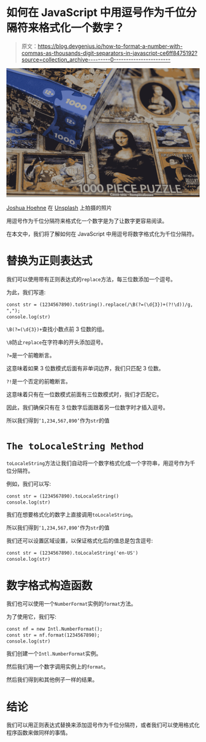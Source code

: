 # 如何在 JavaScript 中用逗号作为千位分隔符来格式化一个数字？

> 原文：<https://blog.devgenius.io/how-to-format-a-number-with-commas-as-thousands-digit-separators-in-javascript-ce6ff8475192?source=collection_archive---------0----------------------->

![](img/7e1f12c994895af425df37765622a653.png)

[Joshua Hoehne](https://unsplash.com/@mrthetrain?utm_source=medium&utm_medium=referral) 在 [Unsplash](https://unsplash.com?utm_source=medium&utm_medium=referral) 上拍摄的照片

用逗号作为千位分隔符来格式化一个数字是为了让数字更容易阅读。

在本文中，我们将了解如何在 JavaScript 中用逗号将数字格式化为千位分隔符。

# 替换为正则表达式

我们可以使用带有正则表达式的`replace`方法，每三位数添加一个逗号。

为此，我们写道:

```
const str = (1234567890).toString().replace(/\B(?=(\d{3})+(?!\d))/g, ",");
console.log(str)
```

`\B(?=(\d{3})+`查找小数点前 3 位数的组。

`\B`防止`replace`在字符串的开头添加逗号。

`?=`是一个前瞻断言。

这意味着如果 3 位数模式后面有非单词边界，我们只匹配 3 位数。

`?!`是一个否定的前瞻断言。

这意味着只有在一位数模式前面有三位数模式时，我们才匹配它。

因此，我们确保只有在 3 位数字后面跟着另一位数字时才插入逗号。

所以我们得到`‘1,234,567,890’`作为`str`的值

# `The toLocaleString Method`

`toLocaleString`方法让我们自动将一个数字格式化成一个字符串，用逗号作为千位分隔符。

例如，我们可以写:

```
const str = (1234567890).toLocaleString()
console.log(str)
```

我们在想要格式化的数字上直接调用`toLocaleString`。

所以我们得到`‘1,234,567,890’`作为`str`的值

我们还可以设置区域设置，以保证格式化后的值总是包含逗号:

```
const str = (1234567890).toLocaleString('en-US')
console.log(str)
```

# 数字格式构造函数

我们也可以使用一个`NumberFormat`实例的`format`方法。

为了使用它，我们写:

```
const nf = new Intl.NumberFormat();
const str = nf.format(1234567890);
console.log(str)
```

我们创建一个`Intl.NumberFormat`实例。

然后我们用一个数字调用实例上的`format`。

然后我们得到和其他例子一样的结果。

# 结论

我们可以用正则表达式替换来添加逗号作为千位分隔符，或者我们可以使用格式化程序函数来做同样的事情。